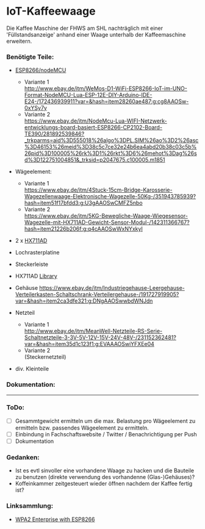 # IoT-Kaffeewaage
Die Kaffee Maschine der FHWS am SHL nachträglich mit einer 'Füllstandsanzeige' anhand einer Waage unterhalb der Kaffeemaschine erweitern.


### Benötigte Teile:
* [ESP8266/nodeMCU](https://en.wikipedia.org/wiki/NodeMCU)
    * Variante 1  
     http://www.ebay.de/itm/WeMos-D1-WiFi-ESP8266-IoT-im-UNO-Format-NodeMCU-Lua-ESP-12E-DIY-Arduino-IDE-E24-/172436939911?var=&hash=item28260ae487:g:cg8AAOSw-0xYSy7y
    * Variante 2  
     https://www.ebay.de/itm/NodeMcu-Lua-WIFI-Netzwerk-entwicklungs-board-basiert-ESP8266-CP2102-Board-TE390/281892539846?_trkparms=aid%3D555018%26algo%3DPL.SIM%26ao%3D2%26asc%3D46153%26meid%3D38c5c7ce32e24b6ea4abd20b38c03c5b%26pid%3D100005%26rk%3D1%26rkt%3D6%26mehot%3Dag%26sd%3D122751004851&_trksid=p2047675.c100005.m1851
* Wägeelement:  
    * Variante 1  
      https://www.ebay.de/itm/4Stuck-15cm-Bridge-Karosserie-Wagezellenwaage-Elektronische-Wagezelle-50Kg-/351943785939?hash=item51f17bfdd3:g:U3gAAOSwCMFZ5nbo
    * Variante 2  
     https://www.ebay.de/itm/5KG-Bewegliche-Waage-Wiegesensor-Wagezelle-mit-HX711AD-Gewicht-Sensor-Modul-/142311366767?hash=item21226b206f:g:q4cAAOSwWxNYxkyI

* 2 x [HX711AD](https://www.ebay.de/itm/5PCS-Arduino-HX711-Sensor-Dual-Channel-24-Bit-Precision-A-D-Module-TE201-/381273089433?hash=item58c5a5a599:g:kGAAAOSw9eVXVXMF) 
* Lochrasterplatine
* Steckerleiste
* HX711AD [Library](https://github.com/bogde/HX711)
* Gehäuse https://www.ebay.de/itm/Industriegehause-Leergehause-Verteilerkasten-Schaltschrank-Verteilergehause-/191727919905?var=&hash=item2ca3dfe321:g:DNgAAOSwwbdWNJdn
* Netzteil   
    * Variante 1  
    http://www.ebay.de/itm/MeanWell-Netzteile-RS-Serie-Schaltnetzteile-3-3V-5V-12V-15V-24V-48V-/231152362481?var=&hash=item35d1c123f1:g:EVAAAOSwiYFXEe04
    * Variante 2  
    (Steckernetzteil)
* div. Kleinteile
### Dokumentation:





***

### ToDo:

- [ ] Gesammtgewicht ermitteln um die max. Belastung pro Wägeelement zu ermitteln bzw. passendes Wägeelement zu ermitteln.
- [ ] Einbindung in Fachschaftswebsite / Twitter / Benachrichtigung per Push
- [ ] Dokumentation

### Gedanken:

* Ist es evtl sinvoller eine vorhandene Waage zu hacken und die Bauteile zu benutzen (direkte verwendung des vorhandenne (Glas-)Gehäuses)?
* Koffeinkammer zeitgesteuert wieder öffnen nachdem der Kaffee fertig ist?


### Linksammlung:
* [WPA2 Enterprise with ESP8266](https://www.hallgeirholien.no/post/esp8266-eap/)


